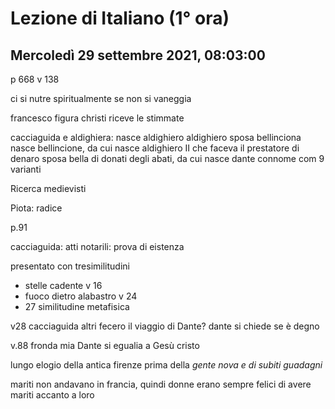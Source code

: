 # Lezione di Italiano (1° ora)
## Mercoledì 29 settembre 2021, 08:03:00

p 668 v 138

ci si nutre spiritualmente se non si vaneggia


francesco figura christi riceve le stimmate


cacciaguida e aldighiera: nasce aldighiero
aldighiero sposa bellinciona
nasce bellincione, da cui nasce aldighiero II che faceva il prestatore di denaro
sposa bella di donati degli abati, da cui nasce dante
connome com 9 varianti 


Ricerca medievisti


Piota: radice

p.91



cacciaguida: atti notarili: prova di eistenza

presentato con tresimilitudini
* stelle cadente v 16 
* fuoco dietro alabastro v 24
* 27 similitudine metafisica


v28 cacciaguida
altri fecero il viaggio di Dante?
dante si chiede se è degno


v.88 fronda mia
Dante si egualia a Gesù cristo

lungo elogio della antica firenze prima della _gente nova e di subiti guadagni_

mariti non andavano in francia, quindi donne erano sempre felici di avere mariti accanto a loro


<!--stackedit_data:
eyJoaXN0b3J5IjpbLTIzMDU1NjI3NCwyMjgyNjI5NzQsNzgzNT
Q4NjM0LC0yMTEzOTE0NjU0XX0=
-->